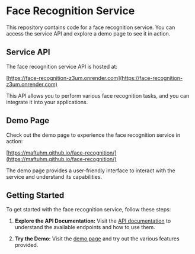 # Face Recognition Service

This repository contains code for a face recognition service. You can access the service API and explore a demo page to see it in action.

## Service API

The face recognition service API is hosted at:

[https://face-recognition-z3um.onrender.com](https://face-recognition-z3um.onrender.com)

This API allows you to perform various face recognition tasks, and you can integrate it into your applications.

## Demo Page

Check out the demo page to experience the face recognition service in action:

[https://maftuhm.github.io/face-recognition/](https://maftuhm.github.io/face-recognition/)

The demo page provides a user-friendly interface to interact with the service and understand its capabilities.

## Getting Started

To get started with the face recognition service, follow these steps:

1. **Explore the API Documentation:**
   Visit the [API documentation](https://face-recognition-z3um.onrender.com/docs) to understand the available endpoints and how to use them.

2. **Try the Demo:**
   Visit the [demo page](https://maftuhm.github.io/face-recognition/) and try out the various features provided.

[//]: # (3. **Integrate with Your Application:**)

[//]: # (   If you find the service useful, integrate it into your applications by following the integration guide in the documentation.)

[//]: # (## Contributing)

[//]: # ()
[//]: # (If you would like to contribute to the development of this project, please follow the guidelines outlined in the [CONTRIBUTING.md]&#40;CONTRIBUTING.md&#41; file.)

[//]: # (## Issues and Feedback)

[//]: # ()
[//]: # (If you encounter any issues or have feedback, please open an issue on the [GitHub repository]&#40;https://github.com/maftuhm/face-recognition&#41;.)

[//]: # (## License)

[//]: # ()
[//]: # (This project is licensed under the [MIT License]&#40;LICENSE&#41;.)
